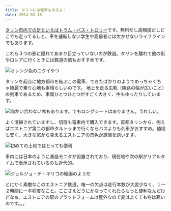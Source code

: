 ```yaml
---
title: タリンには電車もあるよ！
date: 2014-03-18
---
```


[タリン市内での足といえばトラム・バス・トロリー](/post/76260272297)です。無料だし高頻度だしどこでも走ってるしと、車を運転しない学生や高齢者には欠かせないライフラインでもあります。

これら３つの影に隠れてあまり目立っていないのが鉄道。タリンを離れて他の街やロシアに行くときには鉄道の旅もおすすめです。

![](https://farm4.staticflickr.com/3828/13229402325_a1ff179919_b_d.jpg "オレンジ色のニクイやつ")

タリンを起点に地方都市を結ぶこの電車、できたばかりのようでめっちゃくちゃ綺麗で乗り心地も素晴らしいのです。
地上を走る広軌（線路の幅が広いこと）の列車であるため、車両ひとつひとつがすごく大きく、中もゆったりしています。

![](https://farm3.staticflickr.com/2822/13229719694_bd33a2f7bb_b_d.jpg "向かい合わない席もあります。でもロングシートはありません。うれしい。")

よく清掃されていますし、切符も電車内で購入できます。首都タリンから、例えばエストニア第二の都市タルトゥまで行くならバスよりも列車がおすすめ。値段も安く、大きな窓から見えるエストニアの景色が旅情を誘います。

![](https://farm3.staticflickr.com/2873/12835612894_7bd4c6ecab_b_d.jpg "初めての土地ではとっても便利")

車内には日本のように液晶モニタが設置されており、現在地や次の駅がリアルタイムで表示されているのも近代的。

![](https://farm8.staticflickr.com/7295/13229732794_5c7481c5b5_b_d.jpg "ジョルジョ・デ・キリコの絵画のようだ")

とにかく素敵なこのエストニア鉄道。唯一の欠点は走行本数が大変少なく、１～２時間に一本程度なこと。ここさえどうにかなってくれたらもっと便利なんだけどなぁ。エストニアの駅のプラットフォームは屋外なので夏はよくても冬は寒いのです。。。
